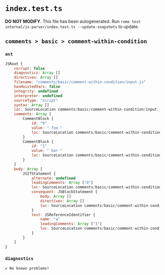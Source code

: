 # `index.test.ts`

**DO NOT MODIFY**. This file has been autogenerated. Run `rome test internal/js-parser/index.test.ts --update-snapshots` to update.

## `comments > basic > comment-within-condition`

### `ast`

```javascript
JSRoot {
	corrupt: false
	diagnostics: Array []
	directives: Array []
	filename: "comments/basic/comment-within-condition/input.js"
	hasHoistedVars: false
	integrity: undefined
	interpreter: undefined
	sourceType: "script"
	syntax: Array []
	loc: SourceLocation comments/basic/comment-within-condition/input.js 1:0-3:0
	comments: Array [
		CommentBlock {
			id: "0"
			value: " foo "
			loc: SourceLocation comments/basic/comment-within-condition/input.js 1:0-1:9
		}
		CommentBlock {
			id: "1"
			value: " bar "
			loc: SourceLocation comments/basic/comment-within-condition/input.js 2:4-2:13
		}
	]
	body: Array [
		JSIfStatement {
			alternate: undefined
			leadingComments: Array ["0"]
			loc: SourceLocation comments/basic/comment-within-condition/input.js 2:0-2:20
			consequent: JSBlockStatement {
				body: Array []
				directives: Array []
				loc: SourceLocation comments/basic/comment-within-condition/input.js 2:18-2:20
			}
			test: JSReferenceIdentifier {
				name: "a"
				leadingComments: Array ["1"]
				loc: SourceLocation comments/basic/comment-within-condition/input.js 2:15-2:16 (a)
			}
		}
	]
}
```

### `diagnostics`

```
✔ No known problems!

```
